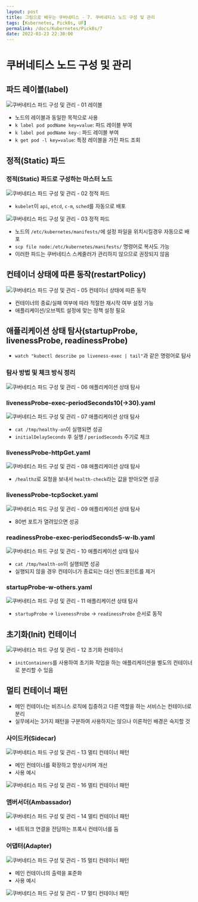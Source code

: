 ```yaml
---
layout: post
title: 그림으로 배우는 쿠버네티스 - 7. 쿠버네티스 노드 구성 및 관리
tags: [Kubernetes, Pick8s, UF]
permalink: /docs/Kubernetes/Pick8s/7
date: 2022-03-23 22:30:00
---
```

# 쿠버네티스 노드 구성 및 관리

## 파드 레이블(label)

![쿠버네티스 파드 구성 및 관리 - 01  레이블](https://user-images.githubusercontent.com/52024566/159715805-3287bb74-d32f-42c0-b707-6695fc284e5a.png)

- 노드의 레이블과 동일한 목적으로 사용
- `k label pod podName key=value`: 파드 레이블 부여
- `k label pod podName key-`: 파드 레이블 부여
- `k get pod -l key=value`: 특정 레이블을 가진 파드 조회

## 정적(Static) 파드

### 정적(Static) 파드로 구성하는 마스터 노드

![쿠버네티스 파드 구성 및 관리 - 02  정적 파드](https://user-images.githubusercontent.com/52024566/159715812-e6318a8f-495f-4ef4-abcc-853690c531de.png "쿠버네티스 파드 구성 및 관리 - 02  정적 파드")

- `kubelet`이 `api`, `etcd`, `c-m`, `sched`를 자동으로 배포

![쿠버네티스 파드 구성 및 관리 - 03  정적 파드](https://user-images.githubusercontent.com/52024566/159715817-58c2c608-c2f7-41be-969d-930fbeff66ad.png)

- 노드의 `/etc/kubernetes/manifests/`에 설정 파일을 위치시킬경우 자동으로 배포
- `scp file node:/etc/kubernetes/manifests/` 명령어로 복사도 가능
- 이러한 파드는 쿠버네티스 스케줄러가 관리하지 않으므로 권장되지 않음

## 컨테이너 상태에 따른 동작(restartPolicy)

![쿠버네티스 파드 구성 및 관리 - 05  컨테이너 상태에 따른 동작](https://user-images.githubusercontent.com/52024566/159715821-be70dccb-9e39-4ab5-b179-880f4a9503fa.png)

- 컨테이너의 종료/실패 여부에 따라 적절한 재시작 여부 설정 가능
- 애플리케이션/오브젝트 설정에 맞는 정책 설정 필요

##  애플리케이션 상태 탐사(startupProbe, livenessProbe, readinessProbe)

- `watch "kubectl describe po liveness-exec | tail"`과 같은 명령어로 탐사

### 탐사 방법 및 체크 방식 정리

![쿠버네티스 파드 구성 및 관리 - 06  애플리케이션 상태 탐사](https://user-images.githubusercontent.com/52024566/159934411-6d24b7a5-3006-4287-a80c-5cb277ea292b.png)

### livenessProbe-exec-periodSeconds10(->30).yaml

![쿠버네티스 파드 구성 및 관리 - 07  애플리케이션 상태 탐사](https://user-images.githubusercontent.com/52024566/159934420-96a8b9c5-91cd-481b-babd-e3eb55bf2e9d.png)

- `cat /tmp/healthy-on`이 실행되면 성공
- `initialDelaySeconds` 후 실행 / `periodSeconds` 주기로 체크

### livenessProbe-httpGet.yaml

![쿠버네티스 파드 구성 및 관리 - 08  애플리케이션 상태 탐사](https://user-images.githubusercontent.com/52024566/159934427-23401c27-a5e9-44dc-a6d3-ca0d9982854b.png)

- `/healthz`로 요청을 보내서 `health-check`라는 값을 받아오면 성공

###  livenessProbe-tcpSocket.yaml

![쿠버네티스 파드 구성 및 관리 - 09  애플리케이션 상태 탐사](https://user-images.githubusercontent.com/52024566/159934428-55caeb75-3664-4e57-897e-8365b0316496.png)

- 80번 포트가 열려있으면 성공

###  readinessProbe-exec-periodSeconds5-w-lb.yaml

![쿠버네티스 파드 구성 및 관리 - 10  애플리케이션 상태 탐사](https://user-images.githubusercontent.com/52024566/159934429-e34a389f-c4c6-4b1a-be8a-93f0871578f2.png)

- `cat /tmp/health-on`이 실행되면 성공
- 실행되지 않을 경우 컨테이너가 종료되는 대신 엔드포인트를 제거

### startupProbe-w-others.yaml

![쿠버네티스 파드 구성 및 관리 - 11  애플리케이션 상태 탐사](https://user-images.githubusercontent.com/52024566/159934437-b14d46c7-7067-47fb-b38c-996cbe49ab8b.png)

- `startupProbe` -> `livenessProbe` -> `readinessProbe` 순서로 동작

## 초기화(Init) 컨테이너

![쿠버네티스 파드 구성 및 관리 - 12  초기화 컨테이너](https://user-images.githubusercontent.com/52024566/160137980-40e8c0bb-8feb-492c-a0e9-613673ee924d.png)

- `initContainers`를 사용하여 초기화 작업을 하는 애플리케이션을 별도의 컨테이너로 분리할 수 있음

## 멀티 컨테이너 패턴

- 메인 컨테이너는 비즈니스 로직에 집중하고 다른 역할을 하는 서비스는 컨테이너로 분리
- 실무에서는 3가지 패턴을 구분하여 사용하지는 않으나 이론적인 배경은 숙지할 것

### 사이드카(Sidecar)

![쿠버네티스 파드 구성 및 관리 - 13  멀티 컨테이너 패턴](https://user-images.githubusercontent.com/52024566/160137990-c10885b1-1a00-4de2-9abd-754d738bb2c4.png)

- 메인 컨테이너를 확장하고 향상시키며 개선
- 사용 예시

![쿠버네티스 파드 구성 및 관리 - 16  멀티 컨테이너 패턴](https://user-images.githubusercontent.com/52024566/160137996-9f08bc71-329b-4473-a3eb-c1bd494365e6.png)

### 앰버서더(Ambassador)

![쿠버네티스 파드 구성 및 관리 - 14  멀티 컨테이너 패턴](https://user-images.githubusercontent.com/52024566/160137991-aeb8273f-fa30-4b23-b6f4-8b8a21ea3031.png)

- 네트워크 연결을 전담하는 프록시 컨테이너를 둠

### 어댑터(Adapter)

![쿠버네티스 파드 구성 및 관리 - 15  멀티 컨테이너 패턴](https://user-images.githubusercontent.com/52024566/160137993-2ad1bae2-d4df-4e3d-9064-57566cb8eb71.png "쿠버네티스 파드 구성 및 관리 - 15  멀티 컨테이너 패턴")

- 메인 컨테이너의 출력을 표준화
- 사용 예시

![쿠버네티스 파드 구성 및 관리 - 17  멀티 컨테이너 패턴](https://user-images.githubusercontent.com/52024566/160138001-51075dee-6dec-4efd-9e7e-7c3cd17ebc0a.png)